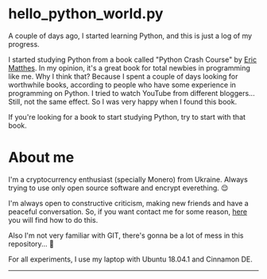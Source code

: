 # hello_python_world.py
A couple of days ago, I started learning Python, and this is just a log of my progress. 

I started studying Python from a book called "Python Crash Course" by [Eric Matthes](https://ehmatthes.github.io/). In my opinion, it's a great book for total newbies in programming like me. Why I think that? Because I spent a couple of days looking for worthwhile books, according to people who have some experience in programming on Python. I tried to watch YouTube from different bloggers... Still, not the same effect. So I was very happy when I found this book. 

If you're looking for a book to start studying Python, try to start with that book.

# About me

I'm a cryptocurrency enthusiast (specially Monero) from Ukraine. Always trying to use only open source software and encrypt everething. 😌

I'm always open to constructive criticism, making new friends and have a peaceful conversation. So, if you want contact me for some reason, [here](https://zerobin.net/?b60e0b0d2a5b0013#Iw9rm3YwfjO9BZfmmy3GcrFgOyqQwHhXmmAvN1jRzvI=) you will find how to do this.

Also I'm not very familiar with GIT, there's gonna be a lot of mess in this repository... 🙂

For all experiments, I use my laptop with Ubuntu 18.04.1 and Cinnamon DE.

---








